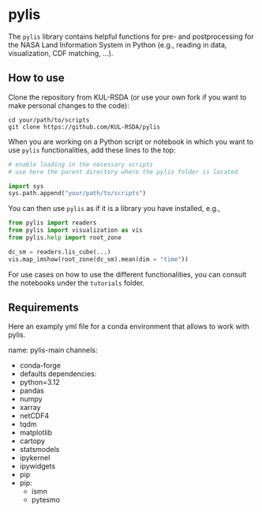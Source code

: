 # pylis

The `pylis` library contains helpful functions for pre- and postprocessing for the NASA Land Information System in Python (e.g., reading in data, visualization, CDF matching, ...).

## How to use

Clone the repository from KUL-RSDA (or use your own fork if you want to make personal changes to the code):
```
cd your/path/to/scripts
git clone https://github.com/KUL-RSDA/pylis
```

When you are working on a Python script or notebook in which you want to use `pylis` functionalities, add these lines to the top:
```python 
# enable loading in the necessary scripts
# use here the parent directory where the pylis folder is located

import sys
sys.path.append("your/path/to/scripts")
```

You can then use `pylis` as if it is a library you have installed, e.g.,
```python
from pylis import readers
from pylis import visualization as vis
from pylis.help import root_zone

dc_sm = readers.lis_cube(...)
vis.map_imshow(root_zone(dc_sm).mean(dim = "time"))
```

For use cases on how to use the different functionalities, you can consult the notebooks under the `tutorials` folder.

## Requirements

Here an examply yml file for a conda environment that allows to work with pylis.

name: pylis-main
channels:
  - conda-forge
  - defaults
dependencies:
  - python=3.12
  - pandas
  - numpy
  - xarray
  - netCDF4
  - tqdm
  - matplotlib
  - cartopy
  - statsmodels
  - ipykernel
  - ipywidgets
  - pip
  - pip:
      - ismn
      - pytesmo
 
